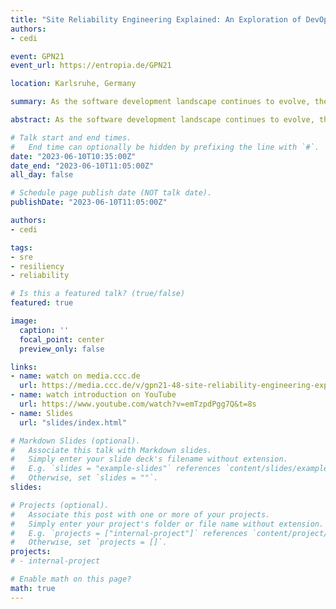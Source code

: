 ```yaml
---
title: "Site Reliability Engineering Explained: An Exploration of DevOps, Platform Engineering, and SRE"
authors:
- cedi

event: GPN21
event_url: https://entropia.de/GPN21

location: Karlsruhe, Germany

summary: As the software development landscape continues to evolve, the roles of Site Reliability Engineering (SRE), DevOps, and Platform Engineering often leave people puzzled about their distinctions and interrelations. In this engaging 30-minute talk, we'll clarify these concepts by delving into the world of SRE, examining its unique position at the intersection of DevOps and Platform Engineering.

abstract: As the software development landscape continues to evolve, the roles of Site Reliability Engineering (SRE), DevOps, and Platform Engineering often leave people puzzled about their distinctions and interrelations. In this engaging 30-minute talk, we'll clarify these concepts by delving into the world of SRE, examining its unique position at the intersection of DevOps and Platform Engineering. Through a blend of relatable analogies and real-world examples, we will explore the core principles and practices of SRE, highlighting how it combines the best aspects of both DevOps and Platform Engineering to ensure the reliability and performance of large-scale systems. We'll also touch on some common misconceptions surrounding these fields, making the session both informative and enjoyable.

# Talk start and end times.
#   End time can optionally be hidden by prefixing the line with `#`.
date: "2023-06-10T10:35:00Z"
date_end: "2023-06-10T11:05:00Z"
all_day: false

# Schedule page publish date (NOT talk date).
publishDate: "2023-06-10T11:05:00Z"

authors:
- cedi

tags:
- sre
- resiliency
- reliability

# Is this a featured talk? (true/false)
featured: true

image:
  caption: ''
  focal_point: center
  preview_only: false

links:
- name: watch on media.ccc.de
  url: https://media.ccc.de/v/gpn21-48-site-reliability-engineering-explained-an-exploration-of-devops-platform-engineering-and-sre
- name: watch introduction on YouTube
  url: https://www.youtube.com/watch?v=emTzpdPgg7Q&t=8s
- name: Slides
  url: "slides/index.html"

# Markdown Slides (optional).
#   Associate this talk with Markdown slides.
#   Simply enter your slide deck's filename without extension.
#   E.g. `slides = "example-slides"` references `content/slides/example-slides.md`.
#   Otherwise, set `slides = ""`.
slides:

# Projects (optional).
#   Associate this post with one or more of your projects.
#   Simply enter your project's folder or file name without extension.
#   E.g. `projects = ["internal-project"]` references `content/project/deep-learning/index.md`.
#   Otherwise, set `projects = []`.
projects:
# - internal-project

# Enable math on this page?
math: true
---
```

